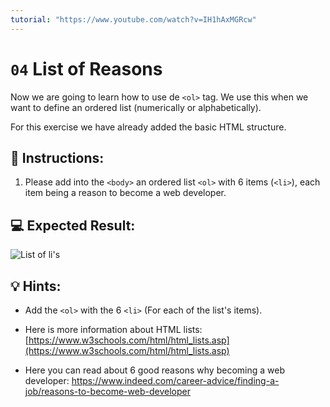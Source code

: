 ```yaml
---
tutorial: "https://www.youtube.com/watch?v=IH1hAxMGRcw"
---
```


# `04` List of Reasons

Now we are going to learn how to use de `<ol>` tag. We use this when we want to define an ordered list (numerically or alphabetically).

For this exercise we have already added the basic HTML structure.

## 📝 Instructions:

1. Please add into the `<body>` an ordered list `<ol>` with 6 items (`<li>`), each item being a reason to become a web developer.

## 💻 Expected Result:

![List of li's](../../.learn/assets/04-list-of-reasons.png?raw=true)

## 💡 Hints:

+ Add the `<ol>` with the 6 `<li>` (For each of the list's items).

+ Here is more information about HTML lists: [https://www.w3schools.com/html/html_lists.asp](https://www.w3schools.com/html/html_lists.asp)

+ Here you can read about 6 good reasons why becoming a web developer: https://www.indeed.com/career-advice/finding-a-job/reasons-to-become-web-developer